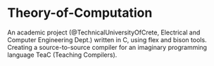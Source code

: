 # Theory-of-Computation

An academic project (@TechnicalUniversityOfCrete, Electrical and Computer Engineering Dept.) written in C, using flex and bison tools. Creating a source-to-source compiler for an imaginary programming language TeaC (Teaching Compilers).

